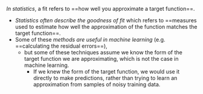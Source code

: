 *In statistics*,
a fit refers to ==how well you approximate a target function==.
- *Statistics often describe the goodness of fit* which refers to ==measures used to estimate how well the approximation of the function matches the target function==.
- Some of these *methods are useful in machine learning* (e.g. ==calculating the residual errors==), 
	- but some of these techniques assume we know the form of the target function we are approximating, which is not the case in machine learning.
		- If we knew the form of the target function, we would use it directly to make predictions, rather than trying to learn an approximation from samples of noisy training data.
